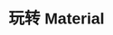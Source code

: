 

# 玩转 Material

<div id="progress-container">
  <div id="progress-bar"></div>
</div>


> 看似最简单实则最折磨的一步(╯﹏╰)  

其实[官方文档](https://squidfunk.github.io/mkdocs-material/tutorials/blogs/basic/)能解决 80% 的问题，但第一次 face 可能会迷失方向  
所以我会先尝试为“设置”模块—— mkdocs.yml 写一份尽可能详细的说明书  
让您能够游刃有余的在官方文档中找到自己所需  
当然，我也会给出自己的配置方案，您可以在我的基础上修改（不建议）

## 关于 mkdocs.yml ，我们能做些什么？

### 字段树

```text
mkdocs.yml
├─ site_author
├─ site_name
├─ site_url
├─ site_description
├─ repo_name
├─ repo_url
├─ copyright
├─ nav
│  └─ 您的项目结构
├─ theme
│  ├─ 主题配置
│  └─ features
├─ plugins
├─ markdown_extensions
├─ extra
├─ extra_javascript
└─ extra_css
```

### 字段解释

#### 站点信息

:   site_author：站点作者

:   site_name：站名

:   site_url：站点地址，如 `https://dixilog.github.io/`

:   site_description：站点描述，用于搜索引擎附栏 / 收藏介绍

:   repo_name：您的 github 仓库名称

:   repo_url：您的 github 地址

:   copyright：版权声明，不是很懂，建议百度

---

#### nav——导航树

> mkdocs 初始化时会自主渲染 nav 下每一路径的文档

!!! abstract "关于 nav"
    除了配置 blog 插件对应文件夹下文档，其余都需要先在导航树中说明，方可成功渲染  
    配置格式为“栏目 + 子文档”

^^下面以我的 nav 为例进行说明^^

1. 一级缩进为总栏目，如“Home”“NBU-NOTEBOOK”等，栏目下可有任意子栏目
2. 在 nav 中的顺序即为网址排序
3. 每一栏目下必须有一个 index.md，而第一栏目下的为网站先导页，即 HOME 页
4. 渲染后的 ==栏目名== 受 nav 配置控制，==文档名== 一般就是标题

```yaml title="mkdocs.yml"
# 导航树配置
nav:
  - Home: 
    - index.md
    - Build Your Own Blog: 
      - build_your_web/index.md
      - build_your_web/access your github.io.md
      - build_your_web/玩转 Material.md
      - build_your_web/feishu2githubPages.md
    - build_your_web/markdown 速记.md
  - NBU-NOTEBOOK: 
      - NBU-NOTEBOOK/index.md
      - NBU-NOTEBOOK/S&S.md
  - 随手记[TODO]:
      - 随手记/index.md
  - Chronic Study[TODO]:
      - Chronic Study/index.md
  - NBU_ROCOS:
      - ROCOS/index.md
      - ROCOS/info&ref.md
  - 闲言碎语:
      - blog/index.md
```

对应的目录树（部分）

```
docs
├─ index.md
│
├─ build_your_web
│  ├─ access your github.io.md
│  ├─ feishu2githubPages.md
│  ├─ index.md
│  ├─ markdown 速记.md
│  └─ 玩转 Material.md
│
├─ NBU-NOTEBOOK
│  ├─ index.md
│  └─ S&S.md
│
├─ 随手记
│  └─ index.md
│
├─ Chronic Study
│  └─ index.md
│
├─ ROCOS
│  ├─ index.md
│  └─ info&ref.md
│
└─ blog
   ├─ .authors.yml
   ├─ index.md
   └─ posts
```

熟悉之后就可以在自己构思的网站框架基础上搭建目录环境并配置 nav 啦~


---

#### 我们还能做些什么？



=== "theme 基础配置"

    > 这一部分和 [Setup](https://squidfunk.github.io/mkdocs-material/setup/) 部分对应 
 
    ^^name^^：主题名称，这里填 material(当然，您也可以换成您喜欢的)  
    ^^favicon^^：网站图标  
    ^^language^^：语言  
    ^^font^^：字体，包括正文与代码  
    ^^palette^^：亮暗色模式配置  
    ^^icon^^：用到的 icon，如 logo、注释等(1)
    { .annotate }

    1. [icon 检索](https://squidfunk.github.io/mkdocs-material/reference/icons-emojis/#search)传送门
     
    ??? tip "可选 icon"  
        <center>

        | Icon name <br/>  | Purpose<br/>                                                                                             |
        | ---------------- | -------------------------------------------------------------------------------------------------------- |
        | `logo`<br/>      | 左上角的 LOGO<br/>                                                                                       |
        | `menu`<br/>      | Open drawer<br/>                                                                                         |
        | `alternate`<br/> | Change language<br/>                                                                                     |
        | `search`<br/>    | Search icon <br/> |
        | `share`<br/>     | Share search<br/>                                                                                        |
        | `close` <br/>    | Reset search,  dismissannouncements<br/>                                                                 |
        | `top`<br/>       | Back-to-top button<br/>                                                                                  |
        | `edit`<br/>      | Edit current page<br/>                                                                                   |
        | `view`<br/>      | View page source<br/>                                                                                    |
        | `repo`<br/>      | Repository icon<br/>                                                                                     |
        | `previous`<br/>  | Previous page in footer, hide search on mobile<br/>                                                      |
        | `next`<br/>      | Next page in footer<br/>                                                                                 |

        </center>

    ??? example "我的配置"  
        ```yaml title="mkdocs.yml"
        name: material # 主题名称
        _# custom_dir: overrides # 自定义文件夹，对于个别页面，如果您不想使用主题的默认样式，可以在这里进行修改，使用里面的文件覆盖主题的默认文件。具体可以参考material官方文档_
        favicon: img/favicon.ico  # 网站图标
        language: zh # 语言
        font: # 字体，大概率不需要换
            text: Roboto
            code: Roboto Mono
        palette:
        - media: "(prefers-color-scheme: light)" # 浅色
            scheme: default
            primary: light green
            accent: orange
            toggle:
            icon: material/lightbulb-variant
            name: Switch to dark mode
        - media: "(prefers-color-scheme: dark)" # 深色
            scheme: slate
            primary: blue grey
            accent: amber
            toggle:
            icon: material/lightbulb-variant-outline
            name: Switch to light mode
        icon: # 一些用到的icon
            logo: logo
            previous: fontawesome/solid/angle-left
            next: fontawesome/solid/angle-right
            repo: fontawesome/brands/git-alt 
            annotation: material/chevron-right-circle
        ```
=== "features"

    关于网站基础功能（features），material 为我们提供了大量选择  
    下面将说明我们具体能改些什么，同时给出传送门，如有需求即可前往查询配置（其实是懒得打  
    非面面俱到，只挑自己会的 🤷‍♂️  

    <div class="grid cards" markdown>

    -   :art:{ .lg .middle } **更改配色**

        ---

        - 主题色、强调色和亮暗色模式的配色  
        - 自定义颜色

        [:octicons-arrow-right-24: Changing the colors](https://squidfunk.github.io/mkdocs-material/setup/changing-the-colors)

    -   :material-format-font:{ .lg .middle } **更改字体**

        ---

        常规字体 | 自定义字体

        [:octicons-arrow-right-24: Changing the fonts](https://squidfunk.github.io/mkdocs-material/setup/changing-the-fonts/)

    -   :earth_asia:{ .lg .middle } **更改语言**

        ---

        默认语言 | 多语言选择 | 自定义翻译

        [:octicons-arrow-right-24: Changing the language](https://squidfunk.github.io/mkdocs-material/setup/changing-the-language/)

    -   :simple-icon:{ .lg .middle } **更改图标**

        ---

        网页 LOGO | 导航栏图标 | 按钮 icon

        [:octicons-arrow-right-24: Changing the logo and icons](https://squidfunk.github.io/mkdocs-material/setup/changing-the-logo-and-icons/)
    -   :material-navigation-variant:{ .lg .middle } **导航栏设置**

        ---

        跳转快速加载 | URL 锚点追踪 | 导航栏位置  
        左侧导航栏折叠/展开 |  导航修剪   
        index 页设置 | 目录集成  
        目录跟踪 | 快速返回 | 页面宽度  

        [:octicons-arrow-right-24: Setting up navigation](https://squidfunk.github.io/mkdocs-material/setup/setting-up-navigation/)
    -   :smiling_face_with_3_hearts:{ .lg .middle } **强迫症补齐**

        ---

        [:octicons-arrow-right-24: 啥也没有](#)

    </div>
=== "plugins"

    除了基础设定，material 还提供了一些 [plugins](https://squidfunk.github.io/mkdocs-material/plugins/) 以提高幸福度  
    对于我使用的 ^^search、blog 和 statistics^^ 插件见后  

    至于其他插件，，目前没用过也没需求，不会捏 😋  
    可以自己折腾一下，到这里其实应该能看出官网写的是很很清晰惹
=== "markdown_extensions"
    
    mkdocs 的一大特色便是富文本下 md 文件的静态渲染，其中 pyMarkdown 功不可没

    用法可见我的 [pyMarkdown 速记](http://127.0.0.1:8000/build_your_web/markdown%20%E9%80%9F%E8%AE%B0/)(1) ，而这里与 [Reference](https://squidfunk.github.io/mkdocs-material/reference/) 对应说明配置  
    { .annotate }

    1. 建议全部配置结束后再去折腾:pinching_hand:

    ##### 您可以增加

    <div class="grid cards" markdown>

    -   [高亮块](https://squidfunk.github.io/mkdocs-material/reference/admonitions/)

        ---
        ```yaml title="mkdocs.yml"
        markdown_extensions:
            - admonition
            - pymdownx.details
            - pymdownx.superfences
        ```

    -   [注释块](https://squidfunk.github.io/mkdocs-material/reference/annotations/)

        ---
        ```yaml title="mkdocs.yml"
        markdown_extensions:
            - attr_list
            - md_in_html
            - pymdownx.superfences
        ```

    -   [按钮](https://squidfunk.github.io/mkdocs-material/reference/buttons/)

        ---
        ```yaml title="mkdocs.yml"
        markdown_extensions:
            - attr_list
        ```

    -   [代码块](https://squidfunk.github.io/mkdocs-material/reference/code-blocks/)

        ---
        ```yaml title="mkdocs.yml"
        markdown_extensions:
          - pymdownx.highlight:
            anchor_linenums: true
            line_spans: __span
            pygments_lang_class: true
          - pymdownx.inlinehilite
          - pymdownx.snippets
          - pymdownx.superfences
        theme:
            features:
              - content.code.copy
        ```

    -   [分栏](https://squidfunk.github.io/mkdocs-material/reference/content-tabs/)

        ---
        ```yaml title="mkdocs.yml"
        markdown_extensions:
            - pymdownx.superfences
            - pymdownx.tabbed:
                alternate_style: true
            theme:
                features:
                  - content.tabs.link
        ```

    -   [表格](https://squidfunk.github.io/mkdocs-material/reference/data-tables/)

        ---
        ```yaml title="mkdocs.yml"
        markdown_extensions:
            - tables
        ```

    -   [diagram](https://squidfunk.github.io/mkdocs-material/reference/diagrams/)

        ---
        ```yaml title="mkdocs.yml"
        markdown_extensions:
            - pymdownx.superfences:
            custom_fences:
              - name: mermaid
                class: mermaid
                format: !!python/name:pymdownx.superfences.fence_code_format
        ```

    -   [脚注](https://squidfunk.github.io/mkdocs-material/reference/footnotes/)

        ---
        ```yaml title="mkdocs.yml"
        markdown_extensions:
            - footnotes
        ```

    -   [强调格式](https://squidfunk.github.io/mkdocs-material/reference/formatting/)

        ---
        ```yaml title="mkdocs.yml"
        markdown_extensions:
            - pymdownx.critic
            - pymdownx.caret
            - pymdownx.keys
            - pymdownx.mark
            - pymdownx.tilde
        ```

    -   [grid](https://squidfunk.github.io/mkdocs-material/reference/grids/)

        ---
        ```yaml title="mkdocs.yml"
        markdown_extensions:
            - attr_list
            - md_in_html
        ```

    -   [表情](https://squidfunk.github.io/mkdocs-material/reference/icons-emojis/)

        ---
        ```yaml title="mkdocs.yml"
        markdown_extensions:
            - attr_list
            - pymdownx.emoji:
                emoji_index: !!python/name:material.extensions.emoji.twemoji
                emoji_generator: !!python/name:material.extensions.emoji.to_svg
        ```

    -   [图片](https://squidfunk.github.io/mkdocs-material/reference/images/)

        ---
        ```yaml title="mkdocs.yml"
        markdown_extensions:
            - attr_list
            - md_in_html
        ```

    -   [列表](https://squidfunk.github.io/mkdocs-material/reference/lists/)

        ---
        ```yaml title="mkdocs.yml"
        markdown_extensions:
            - def_list
            - pymdownx.tasklist:
                custom_checkbox: true
        ```

    -   [公式](https://squidfunk.github.io/mkdocs-material/reference/math/)

        ---
        ```js title="docs/javascripts/mathjax.js"
        window.MathJax = {
            tex: {
                inlineMath: [["\\(", "\\)"]],
                displayMath: [["\\[", "\\]"]],
                processEscapes: true,
                processEnvironments: true
            },
            options: {
                ignoreHtmlClass: ".*|",
                processHtmlClass: "arithmatex"
            }
        };

        document$.subscribe(() => { 
            MathJax.startup.output.clearCache()
            MathJax.typesetClear()
            MathJax.texReset()
            MathJax.typesetPromise()
        })
        ```
        ```js title="docs/javascripts/katex.js"
        document$.subscribe(({ body }) => { 
            renderMathInElement(body, {
                delimiters: [
                { left: "$$",  right: "$$",  display: true },
                { left: "$",   right: "$",   display: false },
                { left: "\\(", right: "\\)", display: false },
                { left: "\\[", right: "\\]", display: true }
                ],
            })
        })
        ```

        ```yaml title="mkdocs.yml"
        markdown_extensions:
            - pymdownx.arithmatex:
                generic: true

        extra_javascript:
            - javascripts/mathjax.js
            - https://unpkg.com/mathjax@3/es5/tex-mml-chtml.js
            - javascripts/katex.js
            - https://unpkg.com/katex@0/dist/katex.min.js
            - https://unpkg.com/katex@0/dist/contrib/auto-render.min.js
            
        extra_css:
            - https://unpkg.com/katex@0/dist/katex.min.css
        ```

    </div>


=== "其他字段"

    extra：其他设置，如 analytics 分析，页脚设置

    extra_javascript | extra_css ：额外的 js 文件和 css 文件，用于自添加 
---



## 我的配置

### .yml 配置

比较凌乱（因为当初复制粘贴的时候看不懂），只是参考，推荐大家基于官方文档慢慢配置

```yaml
_# 项目信息_
_# 站点作者_
site_author: dixi  
_# 站名_
site_name: dixi's BLOG
_# 站点地址_
_# site_url: https://localhost:8000/_
site_url: https://dixilog.github.io/

site_description: >**-** _# 项目描述_
  Welcome to dixi's BLOG. Ad infinitum, ad aeternum progredi.
_# 代码仓库信息_
repo_name:  dixiLOG _# 仓库名称_
repo_url: https://github.com/dixiLOG/dixiLOG.github.io.git _# 仓库地址_
_# 版权信息_
copyright: Copyright &copy; 2024 | powered by dixiLOG | All rights reserved.
_# 导航树配置_
nav:
  - Home: 
    - index.md
    - Build Your Own Blog: 
      - build_your_web/index.md
      - build_your_web/access your github.io.md
      - build_your_web/玩转 Material.md
      - build_your_web/feishu2githubPages.md
    - build_your_web/markdown 速记.md
  - NBU-NOTEBOOK: 
      - NBU-NOTEBOOK/index.md
      - NBU-NOTEBOOK/S&S.md
  - 随手记[TODO]:
      - 随手记/index.md
  - Chronic Study[TODO]:
      - Chronic Study/index.md
  - NBU_ROCOS:
      - ROCOS/index.md
      - ROCOS/info&ref.md
  - 闲言碎语:
      - blog/index.md

_# 主题配置_
theme:
  name: material _# 主题名称_
  _# custom_dir: material/overrides # 自定义文件夹，对于个别页面，如果您不想使用主题的默认样式，可以在这里进行修改，使用里面的文件覆盖主题的默认文件。具体可以参考material官方文档_
  _# logo: static/images/logo.png # logo 图片  _
  favicon: img/favicon.ico  _# 网站图标_
  language: zh _# 语言_
  font: _# 字体，大概率不需要换_
    text: Roboto
    code: Roboto Mono
  palette:
  - media: "(prefers-color-scheme: light)" _# 浅色_
    scheme: default
    primary: light green
    accent: orange
    toggle:
      icon: material/lightbulb-variant
      name: Switch to dark mode
  - media: "(prefers-color-scheme: dark)" _# 深色_
    scheme: slate
    primary: blue grey
    accent: amber
    toggle:
      icon: material/lightbulb-variant-outline
      name: Switch to light mode
  icon: _# 一些用到的icon_
    logo: logo
    previous: fontawesome/solid/angle-left
    next: fontawesome/solid/angle-right
    repo: fontawesome/brands/git-alt 
    annotation: material/chevron-right-circle
  _# 功能_
  features:
    _# - header.autohide # 自动隐藏头部_
    - navigation.instant _# 导航栏快速跳转_
    - navigation.tabs _# 导航栏多标签_
    - navigation.sections _# 开启后左侧导航栏不折叠_
    - navigation.tracking _# 导航栏URL跟踪_
    - navigation.footer _# 底部导航栏_
    - search.highlight _# 搜索结果高亮_
    _# - navigation.expand # 导航栏展开_
    - navigation.indexes _# 提供概述页面_
    - toc.follow _# 目录跟随_
    _# - navigation.tabs # 顶级索引被作为tab_
    _# - navigation.tabs.sticky # 导航栏始终可见_
    _# - toc.integrate # 目录集成左边栏_
    - navigation.top _# 快速回到顶部_
    - content.code.annotate _# 代码注解_
    - content.tooltips _# 工具提示_
    - search.suggest _# 搜索建议_
    - search.share _# 搜索结果分享_
    - content.code.copy _# 复制代码按钮_
    - navigation.instant.prefetch _# 预加载_
    - navigation.instant.progress _# 进度条_
    _# - content.action.edit_
    _# - content.action.view_

_# 插件配置_
plugins:
- search: _# 搜索_
    lang: 
      - en
      - zh  _# 中文搜索支持_
- tags _# 标签功能 插件_
_# - meta-descriptions:_
_#     export_csv: false_
_#     quiet: false_
_#     enable_checks: false_
_#     min_length: 50_
_#     max_length: 160_
_#     trim: false # 元描述插件_
- statistics: _# 统计功能插件 _
    page_template: "page_template/page_statistics.html"
    words_per_minute: 200
- blog: _# 博客功能插件_
    blog_dir: blog
    _# blog_toc: true_
    post_date_format: full
    archive_toc: true
    categories_toc: true
    archive_name: DIXI的碎碎念流水
    _# archive_date_format: MMMM_
    category_name: DIXI的碎碎念分类
    _# categories_allowed:_
      _# - 口水鸡  #书 电影_
      _# - 豆腐脑  #输出观点_
      _# - 碎碎念  #随笔_
    pagination_per_page: 15 _# 每页文章数_
    _# post_excerpt: required # 文章摘要,和下面的配合食用，但不知道为什么我不能开启这一句_
    post_excerpt_separator: <!-- more -->
    pagination_format: "$link_first $link_previous ~2~ $link_next $link_last"   _# 页码格式_
    _# pagination_keep_content: true   # 保留分页内容_
    _# draft_if_future_date: true # 草稿发布日期大于当前日期则发布为草稿_
    post_readtime: false   _# 关闭阅读时间_
    _# post_readtime_words_per_minute: 300_

_# - git-revision-date-localized:_
_#     enable_creation_date: true # 启用创建日期_
_#     enable_last_updated_date: true # 启用最后更新日期_
_#     fallback_to_build_date: false # 启用日期，如果没有git信息，则使用构建日期_
_#     format: "%Y-%m-%d" # 日期格式化_
_#     locale: zh_CN # 语言_

_# mk扩展配置_
markdown_extensions:
  - toc:      _# 目录_
      permalink: true
      toc_depth: 4
      title: Contents
  _# - meta_
  - abbr
  - tables
  - def_list
  - attr_list
  - md_in_html
  - sane_lists
  - admonition
  - pymdownx.keys
  - pymdownx.mark _#支持高亮标记文本
  - pymdownx.tilde
  - pymdownx.critic
  - pymdownx.details
  - pymdownx.snippets
  - pymdownx.magiclink
  - pymdownx.superfences
  - pymdownx.inlinehilite
  - markdown.extensions.attr_list
  - pymdownx.smartsymbols
  - pymdownx.arithmatex
  - pymdownx.caret
  - footnotes
  
  - pymdownx.betterem:     _# 改进的强调_
      smart_enable: all
  - pymdownx.emoji:
      emoji_index: **!!python/name:material.extensions.emoji.twemoji**
      emoji_generator: **!!python/name:material.extensions.emoji.to_svg**
  - pymdownx.tabbed:      _# 标签页_
      alternate_style: true 
  - pymdownx.tasklist:    _# 任务列表_
      custom_checkbox: true
  - pymdownx.highlight:    _# 代码高亮_
      anchor_linenums: true
  - pymdownx.arithmatex:  _# 数学公式_
      generic: true
  - pymdownx.superfences:    _# diagrams | 流程图_
      custom_fences:
      - name: mermaid
        class: mermaid
        format: **!!python/name:pymdownx.superfences.fence_code_format**

_# 其他配置_
extra:
  social:
    - icon: fontawesome/brands/github
      link: https://github.com/dixiLOG
      name: 我滴GitHub
  analytics:
    provider: google
    property: G-WNP42HF8NE
    feedback:
      title: Looking for your feedback!
      ratings:
        - icon: material/thumb-up-outline 
          name: This page was helpful
          data: 1
          note: >**-**
           O(∩_∩)O谢谢啦~
        - icon: material/thumb-down-outline
          name: This page could be improved
          data: 0
          note: >**-** 
            嘿呀嘿呀，努力搬砖...

_# 额外的js文件和css文件_
extra_javascript:
  _# 自定义js文件，一定要放在最后面，不然会覆盖掉主题的js文件_
  _# - https://www.gstatic.com/firebasejs/8.10.0/firebase-app.js   _
  _# - https://www.gstatic.com/firebasejs/8.10.0/firebase-auth.js_
  - javascripts/extra.js
  - https://imgbb.com/upload.js
  - javascripts/katex.js
  - https://unpkg.com/katex@0/dist/katex.min.js
  - https://unpkg.com/katex@0/dist/contrib/auto-render.min.js
  - javascripts/mathjax.js
  - https://unpkg.com/mathjax@3/es5/tex-mml-chtml.js

  _# - '//busuanzi.ibruce.info/busuanzi/2.3/busuanzi.pure.mini.js'_
extra_css:
  - stylesheets/extra.css
  - https://cdn.jsdelivr.net/npm/lxgw-wenkai-webfont@1.1.0/style.css
  - https://unpkg.com/katex@0/dist/katex.min.css
```

---

> 到此基本配置结束  
> 后面的功能就是选做啦

### giscus 评论模块

[这篇教程](https://yliu-fe.github.io/Techs/Notes%20for%20Mkdocs/Comment%20with%20Giscus/)说的已然是非常清楚，我就不照搬了  
如果教程的方法 OK ，那就不需要往下看啦

!!! failure "BUG"
    我发现本地渲染下正常而托管发布后评论模块不显示

没找到原因，于是我换了个思路  
因为我并没有每篇都需要加评论的需求（实际上只有 HOME 页），干脆就改成了 HTML 嵌入


??? success "在需要的页面中添加"
    ```html hl_lines="5-6 8" title=".md"
    <!-- Giscus 评论功能 -->
    <div id="giscus-container"></div>

    <script src="https://giscus.app/client.js"
            data-repo="..."
            data-repo-id="..."
            data-category="Announcements"
            data-category-id="..."
            data-mapping="pathname"
            data-strict="0"
            data-reactions-enabled="0"    
            data-emit-metadata="0"
            data-input-position="bottom"
            data-theme="preferred_color_scheme"
            data-lang="zh-CN"
            crossorigin="anonymous"
            async>
    </script>

    <script>
        document.addEventListener("DOMContentLoaded", **function**() {
            **var** feedbackSection = document.querySelector('md-feedback'); // 确保选择器正确
            **var** giscusContainer = document.querySelector('#giscus-container');

            if (feedbackSection && giscusContainer) {
                // 调试输出
                console.log('Feedback section found:', feedbackSection);
                console.log('Giscus container found:', giscusContainer);

                // 确保 feedbackSection 在页面中
                if (feedbackSection.parentNode) {
                    feedbackSection.parentNode.appendChild(giscusContainer); // 尝试 appendChild
                }
            } else {
                console.log('Feedback section or Giscus container not found.');
            }

            // 设置初始主题
            **var** palette = __md_get("__palette");
            **var** theme = palette && palette.color.scheme === "slate" ? "dark" : "light";
            **var** giscusScript = document.querySelector("#giscus-container script");
            if (giscusScript) {
                giscusScript.setAttribute("data-theme", theme);
            }

            // 注册主题切换事件
            **var** paletteToggle = document.querySelector("[data-md-component=palette]");
            if (paletteToggle) {
                paletteToggle.addEventListener("change", **function**() {
                    **var** newPalette = __md_get("__palette");
                    **var** newTheme = newPalette && newPalette.color.scheme === "slate" ? "dark_dimmed" : "light_high_contrast";
                    // 主题颜色
                    // | 'light'
                    // | 'light_high_contrast'
                    // | 'light_protanopia'
                    // | 'dark'
                    // | 'dark_high_contrast'
                    // | 'dark_protanopia'
                    // | 'dark_dimmed'
                    // | 'transparent_dark'

                    // 更新 Giscus 评论主题
                    **var** giscusFrame = document.querySelector("iframe.giscus-frame");
                    if (giscusFrame) {
                        giscusFrame.contentWindow.postMessage(
                            { giscus: { setConfig: { theme: newTheme } } },
                            "https://giscus.app"
                        );
                    }

                });
            }
        });
    </script>
    ```
高亮的三行改成自己的即可

---

### Google Analytics & firebase 身份认证

首先您需要注册一个 [Google Analytics](https://analytics.google.com/ ) 的账号并创建一个与网站绑定的数据流，最终得到一个 ID，就在下图的框框里

![](static/GM74btDk6oy0jKxxCngchbOlnMc.png){: .zoom}

如果有问题，可以看看 [support.google.com](https://support.google.com/analytics/answer/9304153?hl=zh-Hans#zippy=) 或者其他类似的帮助文档

然后在 extra 字段配置即可

```yaml title="mkdocs.yml"
extra:
  analytics:
    provider: google
    property: G-XXXXXXXXXX
```

后续网站上所有的操作都会被记录下来了

---

下面是基于 firebase 的身份认证，对于一个开源的项目来说并没有啥意义，但做都做了就记录一下咯:man_tipping_hand:  
原理十分简单，即用第三方平台管理账号密码，并监视被保护页，遇到未登录用户跳转至登陆页面

同样的，您需要先拥有一个与网页绑定的 [firebase](https://firebase.google.com/?hl=zh-cn) 账号

![](static/F1U4b7WJuoaWnrxKtB8c1KpDnXc.png){: .zoom}

如果是第一次登陆，则无任何项目，所以下一步就是创建一个新的项目

找到"创建项目"，输入您的名称，继续

![](static/MOo1bGEKPoBqvzx18ClcU68Mnlg.png){: .zoom}

勾选 Analytics，继续

![](static/WXB5bG07QoMgoXxNg1CcjRYqnGg.png){: .zoom}

选择账号，创建项目

![](static/WckwbLayTokbVpxeZ8YcVeUwn0g.png){: .zoom}

转完圈圈，选择网页创建新的应用

![](static/H4fUbYkvcogs25xp5wBc9cSgnee.png){: .zoom}

输入名称，^^ 勾选 hosting^^ ，创建即可

![](static/Fc9vbpsAroshBix2j9FcHFQWnAi.png){: .zoom}

![](static/XGPmbAFdHo54HnxNiZpcWH8onKe.png){: .zoom}

进入应用的设置界面下拉，得到配置段

![](static/YZvWbC2aXoXTEzxH1pic0sVnnL7.png){: .zoom}

左边导航栏选择 Authentic 进入后即可开始配置

![](static/MbaqbvLtQohk1IxsvM5cDaOMnzh.png){: .zoom}

---

**下面是我的配置**

选择电子邮件/密码登陆，创建一个用户

![](static/DBBlb0zZso8c00xYWcUcKsiRnnd.png){: .zoom}

设置为只登陆（因为是身份认证）

![](static/TXGGb4JSBo3tAKxOBkQcWh4Vnwd.png){: .zoom}

---

**接着配置网页端**


??? "在需要保护页面所在目录下新建 login.html"
    ```html title="login.html"
    <!DOCTYPE html>
    <html lang="en">
    <head>
        <meta charset="UTF-8">
        <meta name="viewport" content="width=device-width, initial-scale=1.0">
        <title>Login</title>
        <style>
            body {
                font-family: Arial, sans-serif;
                background: url('rocos_img/zmbz.png') no-repeat center center fixed; /* 替换为您的本地图像路径 */
                background-size: cover;
                display: flex;
                justify-content: center;
                align-items: center;
                height: 100vh;
                margin: 0;
                animation: backgroundAnimation 10s infinite alternate;/* 背景动画 */
            }

            /* 背景动画，渐隐和缩放效果 */
            @keyframes backgroundAnimation {
                0% {
                    opacity: 0.8;
                    transform: scale(1);
                }
                50% {
                    opacity: 1;
                    transform: scale(1.05);
                }
                100% {
                    opacity: 0.8;
                    transform: scale(1);
                }
            }

            #login-form {
                background: rgba(204, 224, 217, 0.98); /* 调整背景颜色的透明度 */
                border-radius: 10px;
                box-shadow: 0 10px 20px rgba(0, 0, 0, 0.2), 0 6px 6px rgba(0, 0, 0, 0.22); /* 增强阴影效果 */
                padding: 30px;
                width: 100%;
                max-width: 350px;
                text-align: center;
                animation: formAnimation 2s ease-in-out; /* 登录表单的进入动画 */
                transition: transform 0.1s ease-out; /* 添加平滑过渡 */
                transform-style: preserve-3d; /* 保留 3D 变换效果 */
            }

            _/* 表单动画，淡入效果 */_
            @keyframes formAnimation {
                0% {
                    opacity: 0;
                    transform: translateY(-20px);
                }
                100% {
                    opacity: 1;
                    transform: translateY(0);
                }
            }

            #login-form h2 {
                margin-bottom: 20px;
                color: #333;
                font-size: 24px;
                transform: translateZ(20px); /* 增加 Z 轴位移以显示厚度 */
            }

            #login-form input {
                width: calc(100% - 20px);
                padding: 15px;
                margin: 10px 0;
                border: 1px solid #ddd;
                border-radius: 5px;
                font-size: 16px;
                box-sizing: border-box;
                transition: box-shadow 0.3s ease; /* 输入框焦点动态效果 */
                transform: translateZ(10px); /* 增加 Z 轴位移以显示厚度 */
            }
            #login-form input:focus {
                box-shadow: 0 0 8px rgba(0, 123, 255, 0.5);
            }

            #login-form button {
                width: 100%;
                padding: 15px;
                font-size: 16px;
                border: none;
                border-radius: 5px;
                background-color: #414b56;
                color: #fff;
                cursor: pointer;
                transition: background-color 0.3s ease, transform 0.3s ease; /* 按钮的动态效果 */
                transform: translateZ(10px); /* 增加 Z 轴位移以显示厚度 */
            }
            #login-form button:hover {
                background-color: #e7d362;
                transform: translateZ(10px) translateY(-2px);
            }
            #login-form p {
                margin-top: 15px;
                font-size: 14px;
                color: #555;
                transform: translateZ(10px); /* 增加 Z 轴位移以显示厚度 */
            }
            #login-form a {
                color: #007bff;
                text-decoration: none;
                transform: translateZ(10px); /* 增加 Z 轴位移以显示厚度 */
            }
            #login-form a:hover {
                text-decoration: underline;
            }

            /* 添加一些漂浮的装饰元素 */
            .floating-element {
                position: absolute;
                background-color: rgba(255, 255, 255, 0.6);
                border-radius: 50%;
                animation: floatingAnimation 6s infinite ease-in-out;
            }

            @keyframes floatingAnimation {
                0% {
                    transform: translateY(0);
                }
                50% {
                    transform: translateY(-15px);
                }
                100% {
                    transform: translateY(0);
                }
            }

            /* 定义不同大小和位置的漂浮元素 */
            .floating-element:nth-child(1) {
                width: 80px;
                height: 80px;
                bottom: 10%;
                left: 10%;
                animation-duration: 4s;
            }

            .floating-element:nth-child(2) {
                width: 50px;
                height: 50px;
                top: 20%;
                right: 20%;
                animation-duration: 7s;
            }

            .floating-element:nth-child(3) {
                width: 100px;
                height: 100px;
                top: 40%;
                left: 50%;
                animation-duration: 5s;
            }
        </style>
    </head>
    <body>
        <!-- 漂浮的装饰元素 -->
        <div class="floating-element"></div>
        <div class="floating-element"></div>
        <div class="floating-element"></div>

        <form id="login-form" onsubmit="return login();">
            <h2>Login</h2>
            <input type="email" id="email" placeholder="Email" required>
            <input type="password" id="password" placeholder="Password" required>
            <button type="submit">Login</button>
        </form>
        
        <script src="https://www.gstatic.com/firebasejs/8.10.0/firebase-app.js"></script>
        <script src="https://www.gstatic.com/firebasejs/8.10.0/firebase-auth.js"></script>
        <script>
            **const** firebaseConfig = {
                apiKey: "XXXXXXXXXXXXXXXXXXXXXX",
                authDomain: "XXXXXXXXXXXXXXXXXX",
                projectId: "XXXXXX",
                storageBucket: "XXXXXXXXXXXXXXXXXX",
                messagingSenderId: "XXXXXXXXX",
                appId: "XXXXXXXXXXXXXX",
                measurementId: "XXXXXXXXXXXXXXXX"
            };
            if (!firebase.apps.length) {
                firebase.initializeApp(firebaseConfig);
            }

            **function** login() {
                **const** email = document.getElementById("email").value;
                **const** password = document.getElementById("password").value;

                firebase.auth().signInWithEmailAndPassword(email, password)
                    .then((userCredential) **=>** {
                        window.location.href = '../ROCOS'; // 登录成功后跳转到受保护内容的入口页面
                    })
                    .catch((error) **=>** {
                        **const** errorMessage = error.message;

                        if (errorMessage.includes("INVALID_LOGIN_CREDENTIALS")) {
                            alert("邮箱或密码填写错误，请重试");
                        } else if (errorMessage.includes("EMAIL_NOT_FOUND")) {
                            alert("该邮箱不存在，请检查输入或注册新账户");
                        } else if (errorMessage.includes("USER_DISABLED")) {
                            alert("此用户账户已被禁用");
                        } else {
                            alert(`登录失败: ${errorMessage}`);
                        }
                        window.location.href = '../'; // 可根据需要删除或修改这行
                    });

                return false; _// 阻止表单提交_
            }

            firebase.auth().onAuthStateChanged((user) **=>** {
                if (user) {
                    window.location.href = '../ROCOS'; // 已登录用户直接跳转到受保护内容的入口页面
                }
            });

            // 添加鼠标移动事件监听器
            document.addEventListener("mousemove", **function** (e) {
                **const** loginForm = document.getElementById("login-form");
                **const** rect = loginForm.getBoundingClientRect();
                **const** x = e.clientX - rect.left - rect.width / 2;
                **const** y = e.clientY - rect.top - rect.height / 2;

                **const** rotateX = -(y / rect.height) * 15; // 根据鼠标位置计算旋转角度
                **const** rotateY = (x / rect.width) * 15;

                loginForm.style.transform = `perspective(1000px) rotateX(${rotateX}deg) rotateY(${rotateY}deg)`;
            });
        </script>
    </body>
    </html>
    ```

内容多是因为添加了一些花里胡哨的功能，如卡片跟随倾角，周期动画

在需要保护的界面中添加监视

```html title=".md"
<!-- 引入 Firebase SDK -->
<script src="https://www.gstatic.com/firebasejs/8.10.0/firebase-app.js"></script>
<script src="https://www.gstatic.com/firebasejs/8.10.0/firebase-auth.js"></script>

<script>
    // 确保 Firebase 只初始化一次
    if (!firebase.apps.length) {
        **const** firebaseConfig = {
            apiKey: "XXXXXXXXXXXXXXXXXXXXXX",
            authDomain: "XXXXXXXXXXXXXXXXXX",
            projectId: "XXXXXX",
            storageBucket: "XXXXXXXXXXXXXXXXXX",
            messagingSenderId: "XXXXXXXXX",
            appId: "XXXXXXXXXXXXXX",
            measurementId: "XXXXXXXXXXXXXXXX"
        };
        firebase.initializeApp(firebaseConfig);
    }

    // 监听用户登录状态
    firebase.auth().onAuthStateChanged((user) **=>** {
        if (user) {
            // 输出调试信息
            console.log('User already logged in, redirecting...');
            // alert('您已登录，为您自动跳转~');
        } else {
            // 输出调试信息
            console.log('User not logged in, redirecting to login.html');
            window.location.href = '../login.html'; // 未登录用户跳转到登录页
        }
    });
</script>
```

如此，当未登录用户点击时就会跳转 login.html

![](static/QvP1b6xo0ohFd3x1GTScAL5cnoh.png){: .zoom}

而成功登陆之后，即可根据 cookie 自动登陆

---

### 基于 blog 插件的博客模块

在根目录下打开 powershell

```powershell title="powershell"
mkdir blog
cd blog
touch .authors.yml
mkdir posts
```

写入作者信息

```yaml title=".authors.yml"
authors:
    dixi:
        name: dixi        # Author name
        description: 略略略😋 # Author description
        avatar: /img/favicon.ico 
```
而 posts 下放置文章

字段不多解释，具体见 [Built-in blog plugin](https://squidfunk.github.io/mkdocs-material/plugins/blog/)

```yaml title="我的 mkdocs.yml"
- blog: _# 博客功能插件_
    blog_dir: blog
    _# blog_toc: true_
    post_date_format: full
    archive_toc: true
    categories_toc: true
    archive_name: DIXI的碎碎念流水
    _# archive_date_format: MMMM_
    category_name: DIXI的碎碎念分类
    _# categories_allowed:      # 允许的分类_
      _# - 口水鸡  #书 电影_
      _# - 豆腐脑  #输出观点_
      _# - 碎碎念  #随笔_
    pagination_per_page: 15 _# 每页文章数_
    _# post_excerpt: required # 文章摘要,和下面的配合食用，但不知道为什么我不能开启这一句_
    post_excerpt_separator: <!-- more -->
    pagination_format: "$link_first $link_previous ~2~ $link_next $link_last"   _# 页码格式_
    _# pagination_keep_content: true   # 保留分页内容_
    _# draft_if_future_date: true # 草稿发布日期大于当前日期则发布为草稿_
    post_readtime: false   _# 关闭阅读时间_
    _# post_readtime_words_per_minute: 300_
```
!!! success "使用"
    ```markdown title=".md"
    ---
    draft: false
    date: 2022-12-31
    categories:
        - 碎碎念
    authors:
        - dixi
    ---

    # title
    ```



### 基于 statistics 插件的阅读时长计算

参考：[mkdocs-statistics-plugin](https://pypi.org/project/mkdocs-statistics-plugin/)

![](static/LO7pbg6rsoMCC1xVplgc2xdSnoh.png){: .zoom}

添加插件
```yaml title="mkdocs.yml"
plugins: 
   - statistics: # 统计功能插件 
```

具体字段见[参考文档](https://pypi.org/project/mkdocs-statistics-plugin/)

---

为解决 ^^Blog 下字体遮挡问题^^ ，需修改显示格式

参考：[statistics 修复 blog 显示问题](https://ronaldln.github.io/MyPamphlet-Blog/2023/10/24/mkdocs-material/)

在根目录下打开终端

```powershell title="powershell"
mkdir page_template
cd page_template
touch page_statistics.html
```

```html title="page_statistics.html"
<div markdown="1" style="margin-top: -30px; font-size: 0.75em; opacity: 0.7;">
&nbsp;

:material-circle-edit-outline: 约 {{ words }} 个字 {% if code_lines != 0 %} • :fontawesome-solid-code: {{ code_lines }} 行代码 {% endif %}{% if read_time %}:material-clock-time-two-outline: {% if read_time == 0 %}预计阅读时间不到 1 分钟{% else %}预计阅读时间 {{ read_time }} 分钟{% endif %}{% endif %}
    
---
</div>
```

```yaml title="mkdocs.yml"
plugins: 
   - statistics: # 统计功能插件
        page_template: "page_template/page_statistics.html"
```

---

### 霞鹜文楷字体

参考：[如何在 Mkdocs 里自定义字体(霞鹜文楷)](https://blog.csdn.net/m0_63203517/article/details/131946304)


```yaml title="mkdocs.yml"
extra_css:
  - https://cdn.jsdelivr.net/npm/lxgw-wenkai-webfont@1.1.0/style.css
  # - https://cdn.jsdelivr.net/npm/lxgw-wenkai-lite-webfont@1.1.0/style.css
  # - https://cdn.jsdelivr.net/npm/lxgw-wenkai-tc-webfont@1.0.0/style.css
  # - https://cdn.jsdelivr.net/npm/lxgw-wenkai-screen-webfont@1.1.0/style.css
```

```css  title="extra.css"
_/* 自定义字体 */_
body {
      font-family: "LXGW WenKai", sans-serif;
      /* Lite version */
      /* font-family: "LXGW WenKai Lite", sans-serif; */
      /* TC version */
      /* font-family: "LXGW WenKai TC", sans-serif; */
      /* Screen version */
      /* font-family: "LXGW WenKai Screen", sans-serif; */
    }
_/* 按钮字体 */_
button.md-top {
    font-family: LXGW WenKai; _/* 修改字体 */_
    font-size: 16px; _/* 修改字体大小 */_
    font-weight: bold; _/* 修改字体粗细 */_
    color: #374148; _/* 修改字体颜色 */_
  }
```

两个地方上下对应，区别见[参考文档](https://blog.csdn.net/m0_63203517/article/details/131946304)

---

### 一些简单的功能

#### 鼠标模拟烟花 + 样式

??? example "js | css"
    ```javascript title="extra.js"
    var CURSOR;

    Math.lerp = (a, b, n) => (1 - n) * a + n * b;

    const getStyle = (el, attr) **=>** {
        try {
            return window.getComputedStyle
                ? window.getComputedStyle(el)[attr]
                : el.currentStyle[attr];
        } catch (e) {}
        return "";
    };

    class Cursor {
        constructor() {
            this.pos = {curr: null, prev: null};
            this.pt = [];
            this.create();
            this.init();
            this.render();
        }

        move(left, top) {
            this.cursor.style["left"] = `${left}px`;
            this.cursor.style["top"] = `${top}px`;
        }

        create() {
            if (!this.cursor) {
                this.cursor = document.createElement("div");
                this.cursor.id = "cursor";
                this.cursor.classList.add("hidden");
                document.body.append(this.cursor);
            }

            var el = document.getElementsByTagName('*');
            for (**let** i = 0; i < el.length; i++)
                if (getStyle(el[i], "cursor") == "pointer")
                    this.pt.push(el[i].outerHTML);

            document.body.appendChild((this.scr = document.createElement("style")));
            // 这里改变鼠标指针的颜色 由svg生成
            this.scr.innerHTML = `* {cursor: url("data:image/svg+xml,<svg xmlns='http://www.w3.org/2000/svg' viewBox='0 0 8 8' width='8px' height='8px'><circle cx='4' cy='4' r='4' opacity='.5'/></svg>") 4 4, auto}`;
        }

        refresh() {
            this.scr.remove();
            this.cursor.classList.remove("hover");
            this.cursor.classList.remove("active");
            this.pos = {curr: null, prev: null};
            this.pt = [];

            this.create();
            this.init();
            this.render();
        }

        init() {
            document.onmouseover  = e => this.pt.includes(e.target.outerHTML) && this.cursor.classList.add("hover");
            document.onmouseout   = e => this.pt.includes(e.target.outerHTML) && this.cursor.classList.remove("hover");
            document.onmousemove  = e => {(this.pos.curr == null) && this.move(e.clientX - 8, e.clientY - 8); this.pos.curr = {x: e.clientX - 8, y: e.clientY - 8}; this.cursor.classList.remove("hidden");};
            document.onmouseenter = e => this.cursor.classList.remove("hidden");
            document.onmouseleave = e => this.cursor.classList.add("hidden");
            document.onmousedown  = e => this.cursor.classList.add("active");
            document.onmouseup    = e => this.cursor.classList.remove("active");
        }

        render() {
            if (this.pos.prev) {
                this.pos.prev.x = Math.lerp(this.pos.prev.x, this.pos.curr.x, 0.15);
                this.pos.prev.y = Math.lerp(this.pos.prev.y, this.pos.curr.y, 0.15);
                this.move(this.pos.prev.x, this.pos.prev.y);
            } else {
                this.pos.prev = this.pos.curr;
            }
            requestAnimationFrame(() => this.render());
        }
    }

    (() => {
        CURSOR = new Cursor();
        // 需要重新获取列表时，使用 CURSOR.refresh()
    })();

    // 生成随机颜色
    function randomColor() {
        const colors = ['#FF1461', '#18FF92', '#5A87FF', '#FBF38C'];
        return colors[Math.floor(Math.random() * colors.length)];
    }

    // 生成烟花效果
    function createFirework(x, y) {
        const fireworkContainer = document.createElement('div');
        fireworkContainer.classList.add('fireworks');
        fireworkContainer.style.left = `${x}px`;
        fireworkContainer.style.top = `${y}px`;
        document.body.appendChild(fireworkContainer);

        for (let i = 0; i < 25; i++) {
            const firework = document.createElement('div');
            firework.classList.add('firework');
            firework.style.backgroundColor = randomColor();
            firework.style.width = '5px';
            firework.style.height = '5px';
            firework.style.left = `${Math.random() * 80 - 50}px`;
            firework.style.top = `${Math.random() * 80 - 50}px`;
            firework.style.animation = `firework 1s ease-out forwards, fall 1s ${Math.random() * 0.5}s forwards`;
            fireworkContainer.appendChild(firework);
        }

        setTimeout(() => {
            fireworkContainer.remove();
        }, 300);
    }
    // 监听单击事件
    document.addEventListener('click', (event) => {
        const x = event.clientX;
        const y = event.clientY + window.scrollY;
        createFirework(x, y);
    });
    ```

    ```css  title="extra.css"
    _/* 鼠标样式 */_
    #cursor {
        position: fixed;
        width: 16px;
        height: 16px;
        _/* 这里改变跟随的底色 */_
        background: rgb(209, 181, 116);
        border-radius: 10px;
        opacity: 0.4;
        z-index: 10086;
        pointer-events: none;
        transition: 0.15s ease-in-out;
        transition-property: background, opacity, transform;
    }
    
    #cursor.hidden {
        opacity: 0;
    } */
    
    #cursor.hover {
        opacity: 0.001;
        transform: scale(2.5);
        -webkit-transform: scale(2.5);
        -moz-transform: scale(2.5);
        -ms-transform: scale(2.5);
        -o-transform: scale(2.5);
    }
    
    #cursor.active {
        opacity: 0.01;
        transform: scale(0.5);
        -webkit-transform: scale(0.5);
        -moz-transform: scale(0.5);
        -ms-transform: scale(0.5);
        -o-transform: scale(0.5);
    }
    _/* 烟花容器 */_
    .fireworks {
        position: absolute;
        pointer-events: none;
        z-index: 9999;
    }

    .firework {
        position: absolute;
        border-radius: 50%;
        opacity: 0;
        pointer-events: none;
        transform: scale(0);
        animation: firework 1s ease-out forwards;
    }

    @keyframes firework {
        0% {
            opacity: 1;
            transform: scale(1);
        }
        100% {
            opacity: 0;
            transform: scale(0);
        }
    }

    _/* 重力动画 */_
    @keyframes fall {
        0% {
            transform: translateY(0);
            opacity: 1;
        }
        100% {
            transform: translateY(50px);
            opacity: 0;
        }
    }
    ```

---

#### 图片放大

??? example "js | css"
    ```javascript title="extra.js"
    // 监听图片放大事件
    document.querySelectorAll('.zoom').forEach(item => {
        item.addEventListener('click', function () {
            this.classList.toggle('image-zoom-large');
        })
    });
    ```

    ```css  title="extra.css"
    /* 图片放大start */
    .shadow {
    box-shadow: 0 4px 8px 0 rgba(0, 0, 0, 0.2), 0 6px 20px 0 rgba(0, 0, 0, 0.19);
    }

    .zoom {
    transition: transform ease-in-out 0.5s;
    cursor: zoom-in;
    }

    .image-zoom-large {
    transform: scale(1.5);
    cursor: zoom-out;
    box-shadow: 0 4px 8px 0 rgba(0, 0, 0, 0.2), 0 6px 20px 0 rgba(0, 0, 0, 0.19);
    z-index: 100;
    position: relative;
    }
    /* 图片放大end*/
    ```

```markdown title="使用"
![](#) =={: .zoom}==
```

---

#### 上方进度条

![](static/FmzxbD7tfoTQAbxxEW5ckT2onVh.png){: .zoom}

??? example "js | css"
    ```javascript    title="extra.js"
        // 监听滚动条事件
        document.addEventListener('scroll', function () {
            const docHeight = document.documentElement.scrollHeight - document.documentElement.clientHeight;
            const scrolled = (window.scrollY / docHeight) * 100;
            const progressBar = document.getElementById('progress-bar');
            progressBar.style.width = `${scrolled}%`;
        });
    ```


    ```css    title="extra.css"
        /* 进度条样式 */
        /* 整体 */
        #progress-container {
        position: fixed;
        top: 0;
        left: 0;
        width: 100%;
        height: 4px;
        background: rgba(0, 0, 0, 0.1);
        z-index: 9999;
        }

        #progress-bar {
        height: 100%;
        width: 0;
        background: #ccd938;
        transition: width 0.25s;
        }
    ```


```markdown hl_lines="3-5" title=".md"
# title

<div id="progress-container">
<div id="progress-bar"></div>
</div>

<!-- 后续内容 -->
```

---

> 至此，理论上博客就已竣工，剩下的就是无穷的软装了:toilet: